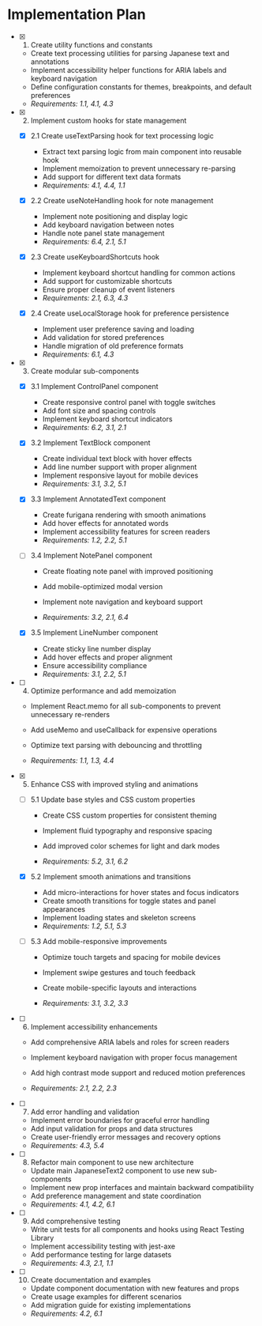 # Implementation Plan

- [x] 1. Create utility functions and constants



  - Create text processing utilities for parsing Japanese text and annotations
  - Implement accessibility helper functions for ARIA labels and keyboard navigation
  - Define configuration constants for themes, breakpoints, and default preferences
  - _Requirements: 1.1, 4.1, 4.3_

- [x] 2. Implement custom hooks for state management


  - [x] 2.1 Create useTextParsing hook for text processing logic


    - Extract text parsing logic from main component into reusable hook
    - Implement memoization to prevent unnecessary re-parsing
    - Add support for different text data formats
    - _Requirements: 4.1, 4.4, 1.1_

  - [x] 2.2 Create useNoteHandling hook for note management


    - Implement note positioning and display logic
    - Add keyboard navigation between notes
    - Handle note panel state management
    - _Requirements: 6.4, 2.1, 5.1_

  - [x] 2.3 Create useKeyboardShortcuts hook


    - Implement keyboard shortcut handling for common actions
    - Add support for customizable shortcuts
    - Ensure proper cleanup of event listeners
    - _Requirements: 2.1, 6.3, 4.3_

  - [x] 2.4 Create useLocalStorage hook for preference persistence


    - Implement user preference saving and loading
    - Add validation for stored preferences
    - Handle migration of old preference formats
    - _Requirements: 6.1, 4.3_

- [x] 3. Create modular sub-components


  - [x] 3.1 Implement ControlPanel component


    - Create responsive control panel with toggle switches
    - Add font size and spacing controls
    - Implement keyboard shortcut indicators
    - _Requirements: 6.2, 3.1, 2.1_

  - [x] 3.2 Implement TextBlock component


    - Create individual text block with hover effects
    - Add line number support with proper alignment
    - Implement responsive layout for mobile devices
    - _Requirements: 3.1, 3.2, 5.1_

  - [x] 3.3 Implement AnnotatedText component


    - Create furigana rendering with smooth animations
    - Add hover effects for annotated words
    - Implement accessibility features for screen readers
    - _Requirements: 1.2, 2.2, 5.1_



  - [ ] 3.4 Implement NotePanel component
    - Create floating note panel with improved positioning
    - Add mobile-optimized modal version
    - Implement note navigation and keyboard support


    - _Requirements: 3.2, 2.1, 6.4_

  - [x] 3.5 Implement LineNumber component


    - Create sticky line number display
    - Add hover effects and proper alignment
    - Ensure accessibility compliance
    - _Requirements: 3.1, 2.2, 5.1_





- [ ] 4. Optimize performance and add memoization
  - Implement React.memo for all sub-components to prevent unnecessary re-renders
  - Add useMemo and useCallback for expensive operations


  - Optimize text parsing with debouncing and throttling
  - _Requirements: 1.1, 1.3, 4.4_

- [x] 5. Enhance CSS with improved styling and animations


  - [ ] 5.1 Update base styles and CSS custom properties
    - Create CSS custom properties for consistent theming
    - Implement fluid typography and responsive spacing


    - Add improved color schemes for light and dark modes
    - _Requirements: 5.2, 3.1, 6.2_

  - [x] 5.2 Implement smooth animations and transitions


    - Add micro-interactions for hover states and focus indicators
    - Create smooth transitions for toggle states and panel appearances
    - Implement loading states and skeleton screens
    - _Requirements: 1.2, 5.1, 5.3_



  - [ ] 5.3 Add mobile-responsive improvements
    - Optimize touch targets and spacing for mobile devices
    - Implement swipe gestures and touch feedback

    - Create mobile-specific layouts and interactions
    - _Requirements: 3.1, 3.2, 3.3_

- [ ] 6. Implement accessibility enhancements
  - Add comprehensive ARIA labels and roles for screen readers


  - Implement keyboard navigation with proper focus management
  - Add high contrast mode support and reduced motion preferences
  - _Requirements: 2.1, 2.2, 2.3_

- [ ] 7. Add error handling and validation
  - Implement error boundaries for graceful error handling
  - Add input validation for props and data structures
  - Create user-friendly error messages and recovery options
  - _Requirements: 4.3, 5.4_

- [ ] 8. Refactor main component to use new architecture
  - Update main JapaneseText2 component to use new sub-components
  - Implement new prop interfaces and maintain backward compatibility
  - Add preference management and state coordination
  - _Requirements: 4.1, 4.2, 6.1_

- [ ] 9. Add comprehensive testing
  - Write unit tests for all components and hooks using React Testing Library
  - Implement accessibility testing with jest-axe
  - Add performance testing for large datasets
  - _Requirements: 4.3, 2.1, 1.1_

- [ ] 10. Create documentation and examples
  - Update component documentation with new features and props
  - Create usage examples for different scenarios
  - Add migration guide for existing implementations
  - _Requirements: 4.2, 6.1_